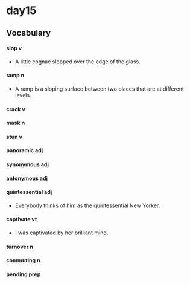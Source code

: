 #	day15

##	Vocabulary

####	slop  v

*	A little cognac slopped over the edge of the glass.

####	ramp  n

*	A ramp is a sloping surface between two places that are at different levels.

####	crack  v

####	mask  n

####	stun  v

####	panoramic  adj

####	synonymous  adj

####	antonymous  adj

####	quintessential  adj

*	Everybody thinks of him as the quintessential New Yorker.

####	captivate  vt

*	I was captivated by her brilliant mind.

####	turnover  n

####	commuting  n

####	pending  prep